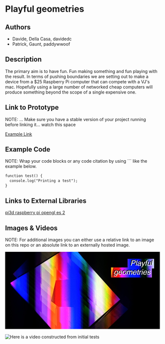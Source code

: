 # Playful geometries

## Authors
- Davide, Della Casa, davidedc
- Patrick, Gaunt, paddywwoof

## Description
The primary aim is to have fun. Fun making something and fun playing with
the result. In terms of pushing boundaries we are setting out to make a
device from a $25 Raspberry Pi computer that can compete with a VJ's mac.
Hopefully using a large number of networked cheap computers will produce
something beyond the scope of a single expensive one.

## Link to Prototype
NOTE: ... Make sure you have a stable version of your project running before
linking it... watch this space

[Example Link](http://www.google.com "Example Link")

## Example Code
NOTE: Wrap your code blocks or any code citation by using ``` like the example below.
```
function test() {
  console.log("Printing a test");
}
```
## Links to External Libraries
[pi3d raspberry pi opengl es 2](https://github.com/tipam/pi3d "pi3d raspberry pi opengl es 2")

## Images & Videos
NOTE: For additional images you can either use a relative link to an image on this repo or an absolute link to an externally hosted image.

![Playful geometries](project_images/cover.jpg "Starting point")

![Here is a video constructed from initial tests](http://www.youtube.com/watch?v=NLW30kXaIkA "youtube video")
